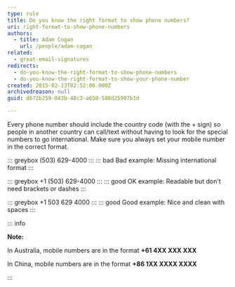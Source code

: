 ```yaml
---
type: rule
title: Do you know the right format to show phone numbers?
uri: right-format-to-show-phone-numbers
authors:
  - title: Adam Cogan
    url: /people/adam-cogan
related:
  - great-email-signatures
redirects:
  - do-you-know-the-right-format-to-show-phone-numbers
  - do-you-know-the-right-format-to-show-your-phone-number
created: 2015-02-13T02:52:06.000Z
archivedreason: null
guid: d672b259-043b-48c3-a650-588d25997b1d

---
```


Every phone number should include the country code (with the + sign) so people in another country can call/text without having to look for the special numbers to go international. Make sure you always set your mobile number in the correct format.

<!--endintro-->

::: greybox
(503) 629-4000
:::
::: bad
Bad example: Missing international format
:::

::: greybox
+1 (503) 629-4000
:::
::: good
OK example: Readable but don't need brackets or dashes
:::

::: greybox
+1 503 629 4000
:::
::: good
Good example: Nice and clean with spaces
:::

::: info

**Note:**

In Australia, mobile numbers are in the format **+61 4XX XXX XXX**

In China, mobile numbers are in the format **+86 1XX XXXX XXXX**

:::
